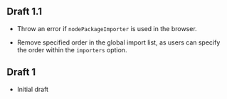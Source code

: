 ## Draft 1.1

* Throw an error if `nodePackageImporter` is used in the browser.

* Remove specified order in the global import list, as users can specify the
  order within the `importers` option.

## Draft 1

* Initial draft

